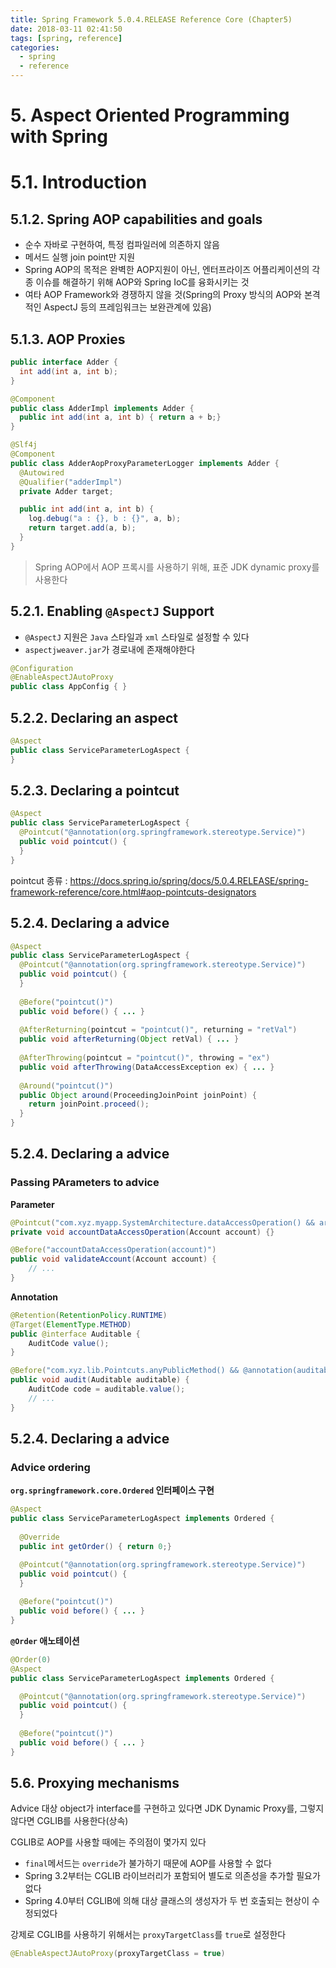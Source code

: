 ```yaml
---
title: Spring Framework 5.0.4.RELEASE Reference Core (Chapter5)
date: 2018-03-11 02:41:50
tags: [spring, reference]
categories:
  - spring
  - reference
---
```

# 5. Aspect Oriented Programming with Spring

# 5.1. Introduction

## 5.1.2. Spring AOP capabilities and goals

- 순수 자바로 구현하여, 특정 컴파일러에 의존하지 않음
- 메서드 실행 join point만 지원
- Spring AOP의 목적은 완벽한 AOP지원이 아닌, 엔터프라이즈 어플리케이션의 각종 이슈를 해결하기 위해 AOP와 Spring IoC를 융화시키는 것
- 여타 AOP Framework와 경쟁하지 않을 것(Spring의 Proxy 방식의 AOP와 본격적인 AspectJ 등의 프레임워크는 보완관계에 있음)
<!-- more -->
## 5.1.3. AOP Proxies

```java
public interface Adder {
  int add(int a, int b);
}

@Component
public class AdderImpl implements Adder {
  public int add(int a, int b) { return a + b;}
}

@Slf4j
@Component
public class AdderAopProxyParameterLogger implements Adder {
  @Autowired
  @Qualifier("adderImpl")
  private Adder target;

  public int add(int a, int b) {
    log.debug("a : {}, b : {}", a, b);
    return target.add(a, b);
  }
}
```

> Spring AOP에서 AOP 프록시를 사용하기 위해, 표준 JDK dynamic proxy를 사용한다

## 5.2.1. Enabling `@AspectJ` Support

- `@AspectJ` 지원은 `Java` 스타일과 `xml` 스타일로 설정할 수 있다
- `aspectjweaver.jar`가 경로내에 존재해야한다

```java
@Configuration
@EnableAspectJAutoProxy
public class AppConfig { }
```

## 5.2.2. Declaring an aspect

```java
@Aspect
public class ServiceParameterLogAspect {
}
```

## 5.2.3. Declaring a pointcut

```java
@Aspect
public class ServiceParameterLogAspect {
  @Pointcut("@annotation(org.springframework.stereotype.Service)")
  public void pointcut() {
  }
}
```

pointcut 종류 : https://docs.spring.io/spring/docs/5.0.4.RELEASE/spring-framework-reference/core.html#aop-pointcuts-designators

## 5.2.4. Declaring a advice

```java
@Aspect
public class ServiceParameterLogAspect {
  @Pointcut("@annotation(org.springframework.stereotype.Service)")
  public void pointcut() {
  }
  
  @Before("pointcut()")
  public void before() { ... }
  
  @AfterReturning(pointcut = "pointcut()", returning = "retVal")
  public void afterReturning(Object retVal) { ... }
  
  @AfterThrowing(pointcut = "pointcut()", throwing = "ex")
  public void afterThrowing(DataAccessException ex) { ... }
  
  @Around("pointcut()")
  public Object around(ProceedingJoinPoint joinPoint) {
    return joinPoint.proceed();
  }
}
```

## 5.2.4. Declaring a advice

### Passing PArameters to advice

**Parameter**
```java
@Pointcut("com.xyz.myapp.SystemArchitecture.dataAccessOperation() && args(account,..)")
private void accountDataAccessOperation(Account account) {}

@Before("accountDataAccessOperation(account)")
public void validateAccount(Account account) {
    // ...
}
```

**Annotation**

```java
@Retention(RetentionPolicy.RUNTIME)
@Target(ElementType.METHOD)
public @interface Auditable {
    AuditCode value();
}

@Before("com.xyz.lib.Pointcuts.anyPublicMethod() && @annotation(auditable)")
public void audit(Auditable auditable) {
    AuditCode code = auditable.value();
    // ...
}
```

## 5.2.4. Declaring a advice

### Advice ordering

**`org.springframework.core.Ordered` 인터페이스 구현**

```java
@Aspect
public class ServiceParameterLogAspect implements Ordered {
 
  @Override
  public int getOrder() { return 0;}

  @Pointcut("@annotation(org.springframework.stereotype.Service)")
  public void pointcut() {
  }
  
  @Before("pointcut()")
  public void before() { ... }
}
```
**`@Order` 애노테이션**

```java
@Order(0)
@Aspect
public class ServiceParameterLogAspect implements Ordered {

  @Pointcut("@annotation(org.springframework.stereotype.Service)")
  public void pointcut() {
  }
  
  @Before("pointcut()")
  public void before() { ... }
}
```

## 5.6. Proxying mechanisms

Advice 대상 object가 interface를 구현하고 있다면 JDK Dynamic Proxy를, 그렇지 않다면 CGLIB를 사용한다(상속)

CGLIB로 AOP를 사용할 때에는 주의점이 몇가지 있다

- `final`메서드는 `override`가 불가하기 때문에 AOP를 사용할 수 없다
- Spring 3.2부터는 CGLIB 라이브러리가 포함되어 별도로 의존성을 추가할 필요가 없다
- Spring 4.0부터 CGLIB에 의해 대상 클래스의 생성자가 두 번 호출되는 현상이 수정되었다

강제로 CGLIB를 사용하기 위해서는 `proxyTargetClass`를 `true`로 설정한다

```java
@EnableAspectJAutoProxy(proxyTargetClass = true)
```